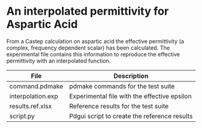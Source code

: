 # An interpolated permittivity for Aspartic Acid

From a Castep calculation on aspartic acid the effective permittivity (a complex, frequency dependent scalar) has been calculated.  The experimental file contains this information to reproduce the effective permittivity with an interpolated function. 

| **File**              | **Description**                             |
| --------------------- | ------------------------------------------- |
| command.pdmake        | pdmake commands for the test suite          |
| interpolation.exp     | Experimental file with the effective epsilon|
| results.ref.xlsx      | Reference results for the test suite        |
| script.py             | Pdgui script to create the reference results|
